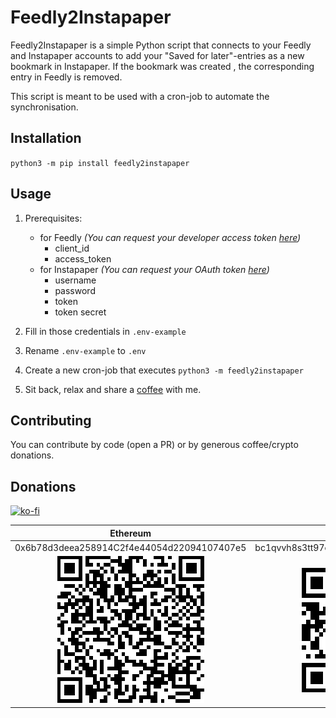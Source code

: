# Feedly2Instapaper
Feedly2Instapaper is a simple Python script that connects to your Feedly and Instapaper accounts to add your "Saved for later"-entries as a new bookmark in Instapaper. If the bookmark was created , the corresponding entry in Feedly is removed.

This script is meant to be used with a cron-job to automate the synchronisation.

## Installation

`python3 -m pip install feedly2instapaper`

## Usage
1. Prerequisites:
   * for Feedly _(You can request your developer access token [here](https://feedly.com/v3/auth/dev))_
      * client_id
      * access_token 
   * for Instapaper  _(You can request your OAuth token [here](https://www.instapaper.com/main/request_oauth_consumer_token))_ 
      * username
      * password
      * token
      * token secret

2. Fill in those credentials in `.env-example`
3. Rename `.env-example` to `.env`
4. Create a new cron-job that executes `python3 -m feedly2instapaper`
5. Sit back, relax and share a [coffee](https://ko-fi.com/barabazs) with me.


## Contributing
You can contribute by code (open a PR) or by generous coffee/crypto donations.


## Donations

[![ko-fi](https://www.ko-fi.com/img/githubbutton_sm.svg)](https://ko-fi.com/T6T51XKUJ)

|Ethereum|Bitcoin|
|:-:	|:-:	|
|0x6b78d3deea258914C2f4e44054d22094107407e5|bc1qvvh8s3tt97cwy20mfdttpwqw0vgsrrceq8zkmw|
|![eth](https://raw.githubusercontent.com/Barabazs/Barabazs/master/.github/eth.png)|![btc](https://raw.githubusercontent.com/Barabazs/Barabazs/master/.github/btc.png)|


